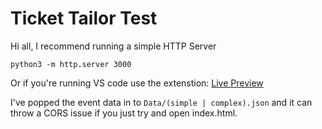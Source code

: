 # Ticket Tailor Test

Hi all, I recommend running a simple HTTP Server
```
python3 -m http.server 3000
```

Or if you're running VS code use the extenstion: [Live Preview](https://marketplace.visualstudio.com/items?itemName=ms-vscode.live-server)

I've popped the event data in to `Data/(simple | complex).json` and it can throw a CORS issue if you just try and open index.html. 

